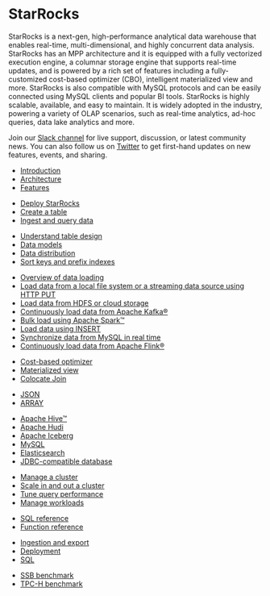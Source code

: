 # StarRocks

StarRocks is a next-gen, high-performance analytical data warehouse that enables real-time, multi-dimensional, and highly concurrent data analysis. StarRocks has an MPP architecture and it is equipped with a fully vectorized execution engine, a columnar storage engine that supports real-time updates, and is powered by a rich set of features including a fully-customized cost-based optimizer (CBO), intelligent materialized view and more. StarRocks is also compatible with MySQL protocols and can be easily connected using MySQL clients and popular BI tools. StarRocks is highly scalable, available, and easy to maintain. It is widely adopted in the industry, powering a variety of OLAP scenarios, such as real-time analytics, ad-hoc queries, data lake analytics and more.

Join our [Slack channel](https://join.slack.com/t/starrocks/shared_invite/zt-z5zxqr0k-U5lrTVlgypRIV8RbnCIAzg) for live support, discussion, or latest community news. You can also follow us on [Twitter](https://twitter.com/StarRocksLabs) to get first-hand updates on new features, events, and sharing.

<NavBox>
<NavBoxPart title="About StarRocks">
<NavBoxPartItem>

- [Introduction](../introduction/what_is_starrocks.md)
- [Architecture](../introduction/Architecture.md)
- [Features](../introduction/Features.md)

</NavBoxPartItem>
</NavBoxPart>

<NavBoxPart title="Get started​">
<NavBoxPartItem>

- [Deploy StarRocks](../quick_start/Deploy.md)
- [Create a table](../quick_start/create_table.md)
- [Ingest and query data](../quick_start/Import_and_query.md)

</NavBoxPartItem>
</NavBoxPart>
</NavBox>

<NavBox>
<NavBoxPart title="Table design ​">
<NavBoxPartItem>

- [Understand table design](../table_design/StarRocks_table_design.md)
- [Data models](../table_design/Data_model.md)
- [Data distribution](../table_design/Data_distribution.md)
- [Sort keys and prefix indexes](../table_design/Sort_key.md)

</NavBoxPartItem>
</NavBoxPart>

<NavBoxPart title="Data loading">
<NavBoxPartItem>

- [Overview of data loading](../loading/Loading_intro.md)
- [Load data from a local file system or a streaming data source using HTTP PUT](../loading/StreamLoad.md)
- [Load data from HDFS or cloud storage](../loading/BrokerLoad.md)
- [Continuously load data from Apache Kafka®](../loading/RoutineLoad.md)
- [Bulk load using Apache Spark™](../loading/SparkLoad.md)
- [Load data using INSERT](../loading/InsertInto.md)
- [Synchronize data from MySQL in real time](../loading/Flink_cdc_load.md)
- [Continuously load data from Apache Flink®](../loading/Flink-connector-starrocks.md)

</NavBoxPartItem>
</NavBoxPart>
</NavBox>

<NavBox>
<NavBoxPart title="Querying​">
<NavBoxPartItem title="Query acceleration">

- [Cost-based optimizer](../using_starrocks/Cost_based_optimizer.md)
- [Materialized view](../using_starrocks/Materialized_view.md)
- [Colocate Join](../using_starrocks/Colocate_join.md)

</NavBoxPartItem>
<NavBoxPartItem title="Query semi-structured data">

- [JSON](../sql-reference/sql-statements/data-types/JSON.md)
- [ARRAY](../using_starrocks/Array.md)

</NavBoxPartItem>
</NavBoxPart>

<NavBoxPart>
<NavBoxPartItem title="Query external data sources​">

- [Apache Hive™](../data_source/catalog/hive_catalog.md)
- [Apache Hudi](../data_source/catalog/hudi_catalog.md)
- [Apache Iceberg](../data_source/catalog/iceberg_catalog.md)
- [MySQL](../using_starrocks/External_table#mysql-external-table.md)
- [Elasticsearch](../using_starrocks/External_table#elasticsearch-external-table.md)
- [JDBC-compatible database](../using_starrocks/External_table#external-table-for-a-jdbc-compatible-database.md)

</NavBoxPartItem>
</NavBoxPart>
</NavBox>

<NavBox>
<NavBoxPart title="Administration">
<NavBoxPartItem>

- [Manage a cluster](../administration/Cluster_administration.md)
- [Scale in and out a cluster](../administration/Scale_up_down.md)
- [Tune query performance](../administration/Query_planning.md)
- [Manage workloads](../administration//resource_group.md)

</NavBoxPartItem>
</NavBoxPart>

<NavBoxPart title="References​">
<NavBoxPartItem>

- [SQL reference](../sql-reference/sql-statements/account-management/ALTER%20USER.md)
- [Function reference](../sql-reference/sql-functions/date-time-functions/convert_tz.md)

</NavBoxPartItem>
</NavBoxPart>
</NavBox>

<NavBox>
<NavBoxPart title="FAQ​">
<NavBoxPartItem>

- [Ingestion and export](../faq/loading/Loading_faq.md)
- [Deployment](../faq/Deploy_faq.md)
- [SQL](../faq/Sql_faq.md)

</NavBoxPartItem>
</NavBoxPart>

<NavBoxPart title="Benchmarks​">
<NavBoxPartItem>

- [SSB benchmark](../benchmarking/SSB_Benchmarking.md)
- [TPC-H benchmark](../benchmarking/TPC-H_Benchmarking.md)

</NavBoxPartItem>
</NavBoxPart>
</NavBox>
